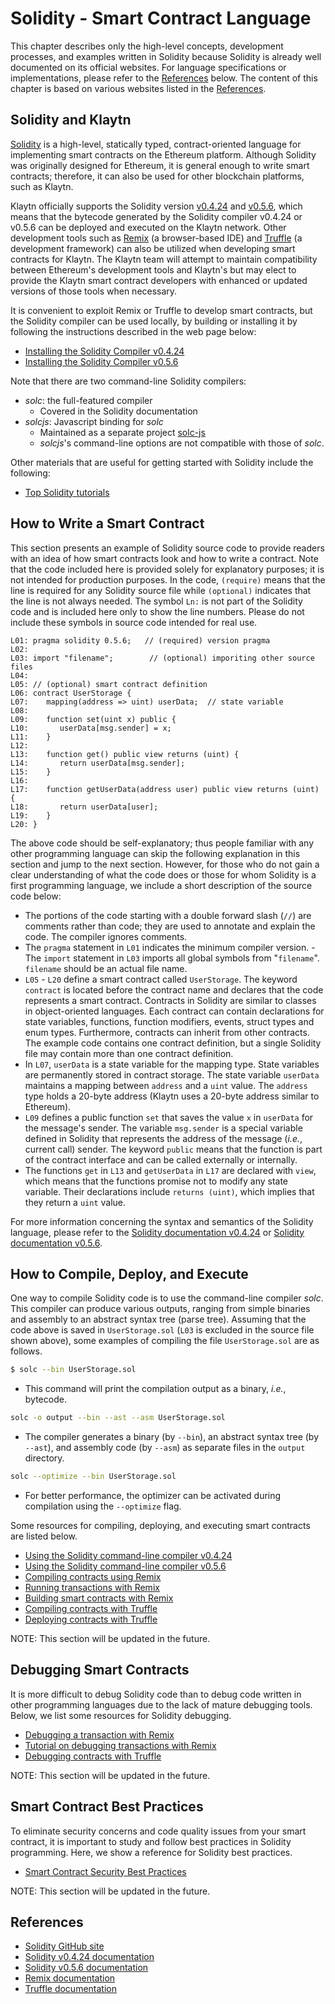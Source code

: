 # Solidity - Smart Contract Language

This chapter describes only the high-level concepts, development processes, and examples written in Solidity because Solidity is already well documented on its official websites. For language specifications or implementations, please refer to the [References](#references) below. The content of this chapter is based on various websites listed in the [References](#references).

## Solidity and Klaytn

[Solidity](https://github.com/ethereum/solidity) is a high-level, statically typed, contract-oriented language for implementing smart contracts on the Ethereum platform. Although Solidity was originally designed for Ethereum, it is general enough to write smart contracts; therefore, it can also be used for other blockchain platforms, such as Klaytn.

Klaytn officially supports the Solidity version [v0.4.24](https://github.com/ethereum/solidity/releases/tag/v0.4.24) and [v0.5.6](https://github.com/ethereum/solidity/releases/tag/v0.5.6), which means that the bytecode generated by the Solidity compiler v0.4.24 or v0.5.6 can be deployed and executed on the Klaytn network. Other development tools such as [Remix](https://remix.ethereum.org/) \(a browser-based IDE\) and [Truffle](https://github.com/trufflesuite/truffle) \(a development framework\) can also be utilized when developing smart contracts for Klaytn. The Klaytn team will attempt to maintain compatibility between Ethereum's development tools and Klaytn's but may elect to provide the Klaytn smart contract developers with enhanced or updated versions of those tools when necessary.

It is convenient to exploit Remix or Truffle to develop smart contracts, but the Solidity compiler can be used locally, by building or installing it by following the instructions described in the web page below:

* [Installing the Solidity Compiler v0.4.24](https://solidity.readthedocs.io/en/v0.4.24/installing-solidity.html)
* [Installing the Solidity Compiler v0.5.6](https://solidity.readthedocs.io/en/v0.5.6/installing-solidity.html)

Note that there are two command-line Solidity compilers:

* _solc_: the full-featured compiler
  * Covered in the Solidity documentation
* _solcjs_: Javascript binding for _solc_
  * Maintained as a separate project [solc-js](https://github.com/ethereum/solc-js)
  * _solcjs_'s command-line options are not compatible with those of _solc_.

Other materials that are useful for getting started with Solidity include the following:

* [Top Solidity tutorials](https://medium.com/coinmonks/top-solidity-tutorials-4e7adcacced8)

## How to Write a Smart Contract

This section presents an example of Solidity source code to provide readers with an idea of how smart contracts look and how to write a contract. Note that the code included here is provided solely for explanatory purposes; it is not intended for production purposes. In the code, `(require)` means that the line is required for any Solidity source file while `(optional)` indicates that the line is not always needed. The symbol `Ln:` is not part of the Solidity code and is included here only to show the line numbers. Please do not include these symbols in source code intended for real use.

```text
L01: pragma solidity 0.5.6;   // (required) version pragma
L02:
L03: import "filename";        // (optional) imporiting other source files
L04:
L05: // (optional) smart contract definition
L06: contract UserStorage {
L07:    mapping(address => uint) userData;  // state variable
L08:
L09:    function set(uint x) public {
L10:       userData[msg.sender] = x;
L11:    }
L12:
L13:    function get() public view returns (uint) {
L14:       return userData[msg.sender];
L15:    }
L16:
L17:    function getUserData(address user) public view returns (uint) {
L18:       return userData[user];
L19:    }
L20: }
```

The above code should be self-explanatory; thus people familiar with any other programming language can skip the following explanation in this section and jump to the next section. However, for those who do not gain a clear understanding of what the code does or those for whom Solidity is a first programming language, we include a short description of the source code below:

* The portions of the code starting with a double forward slash \(`//`\) are comments rather than code; they are used to annotate and explain the code.  The compiler ignores comments.
* The `pragma` statement in `L01` indicates the minimum compiler version.  - The `import` statement in `L03` imports all global symbols from "`filename`".  `filename` should be an actual file name.
* `L05` - `L20` define a smart contract called `UserStorage`.  The keyword `contract` is located before the contract name and declares that the code represents a smart contract.  Contracts in Solidity are similar to classes in object-oriented languages.  Each contract can contain declarations for state variables, functions, function modifiers, events, struct types and enum types.  Furthermore, contracts can inherit from other contracts.  The example code contains one contract definition, but a single Solidity file may contain more than one contract definition.
* In `L07`, `userData` is a state variable for the mapping type.  State variables are permanently stored in contract storage.  The state variable `userData` maintains a mapping between `address` and a `uint` value.  The `address` type holds a 20-byte address \(Klaytn uses a 20-byte address similar to Ethereum\).
* `L09` defines a public function `set` that saves the value `x` in `userData` for the message's sender.  The variable `msg.sender` is a special variable defined in Solidity that represents the address of the message \(_i.e._, current call\) sender.  The keyword `public` means that the function is part of the contract interface and can be called externally or internally.
* The functions `get` in `L13` and `getUserData` in `L17` are declared with `view`, which means that the functions promise not to modify any state variable.  Their declarations include `returns (uint)`, which implies that they return a `uint` value.

For more information concerning the syntax and semantics of the Solidity language, please refer to the [Solidity documentation v0.4.24](https://solidity.readthedocs.io/en/v0.4.24/solidity-in-depth.html) or [Solidity documentation v0.5.6](https://solidity.readthedocs.io/en/v0.5.6/solidity-in-depth.html).

## How to Compile, Deploy, and Execute

One way to compile Solidity code is to use the command-line compiler _solc_. This compiler can produce various outputs, ranging from simple binaries and assembly to an abstract syntax tree \(parse tree\). Assuming that the code above is saved in `UserStorage.sol` \(`L03` is excluded in the source file shown above\), some examples of compiling the file `UserStorage.sol` are as follows.

```bash
$ solc --bin UserStorage.sol
```

* This command will print the compilation output as a binary, _i.e._, bytecode.

```bash
solc -o output --bin --ast --asm UserStorage.sol
```

* The compiler generates a binary \(by `--bin`\), an abstract syntax tree \(by `--ast`\), and assembly code \(by `--asm`\) as separate files in the `output` directory.

```bash
solc --optimize --bin UserStorage.sol
```

* For better performance, the optimizer can be activated during compilation using the `--optimize` flag.

Some resources for compiling, deploying, and executing smart contracts are listed below.

* [Using the Solidity command-line compiler v0.4.24](https://solidity.readthedocs.io/en/v0.4.24/using-the-compiler.html)
* [Using the Solidity command-line compiler v0.5.6](https://solidity.readthedocs.io/en/v0.5.6/using-the-compiler.html)
* [Compiling contracts using Remix](https://remix.readthedocs.io/en/latest/compile_tab.html)
* [Running transactions with Remix](https://remix.readthedocs.io/en/latest/run_tab.html)
* [Building smart contracts with Remix](https://remix.readthedocs.io/en/latest/workshop_Building_smart_contracts_with_Remix.html)
* [Compiling contracts with Truffle](https://truffleframework.com/docs/truffle/getting-started/compiling-contracts)
* [Deploying contracts with Truffle](https://truffleframework.com/docs/truffle/getting-started/running-migrations)

NOTE: This section will be updated in the future.

## Debugging Smart Contracts

It is more difficult to debug Solidity code than to debug code written in other programming languages due to the lack of mature debugging tools. Below, we list some resources for Solidity debugging.

* [Debugging a transaction with Remix](https://remix-ide.readthedocs.io/en/latest/debugger.html)
* [Tutorial on debugging transactions with Remix](https://remix-ide.readthedocs.io/en/latest/tutorial_debug.html)
* [Debugging contracts with Truffle](https://truffleframework.com/docs/truffle/getting-started/debugging-your-contracts)

NOTE: This section will be updated in the future.

## Smart Contract Best Practices

To eliminate security concerns and code quality issues from your smart contract, it is important to study and follow best practices in Solidity programming. Here, we show a reference for Solidity best practices.

* [Smart Contract Security Best Practices](https://github.com/ConsenSys/smart-contract-best-practices)

NOTE: This section will be updated in the future.

## References

* [Solidity GitHub site](https://github.com/ethereum/solidity)
* [Solidity v0.4.24 documentation](https://solidity.readthedocs.io/en/v0.4.24/index.html)
* [Solidity v0.5.6 documentation](https://solidity.readthedocs.io/en/v0.5.6/index.html)
* [Remix documentation](https://remix-ide.readthedocs.io/en/latest/)
* [Truffle documentation](https://truffleframework.com/docs/truffle/overview)

